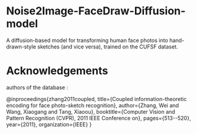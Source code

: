 # Noise2Image-FaceDraw-Diffusion-model
A diffusion-based model for transforming human face photos into hand-drawn-style sketches (and vice versa), trained on the CUFSF dataset.

# Acknowledgements

authors of the database : 

@inproceedings{zhang2011coupled,
title={Coupled information-theoretic encoding for face photo-sketch recognition},
author={Zhang, Wei and Wang, Xiaogang and Tang, Xiaoou},
booktitle={Computer Vision and Pattern Recognition (CVPR), 2011 IEEE Conference on},
pages={513--520},
year={2011},
organization={IEEE}
}